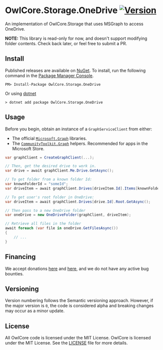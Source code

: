 # OwlCore.Storage.OneDrive [![Version](https://img.shields.io/nuget/v/OwlCore.Storage.OneDrive.svg)](https://www.nuget.org/packages/OwlCore.Storage.OneDrive)

An implementation of OwlCore.Storage that uses MSGraph to access OneDrive.

**NOTE:** This library is read-only for now, and doesn't support modifying folder contents. Check back later, or feel free to submit a PR.

## Install

Published releases are available on [NuGet](https://www.nuget.org/packages/OwlCore.Storage.OneDrive). To install, run the following command in the [Package Manager Console](https://docs.nuget.org/docs/start-here/using-the-package-manager-console).

    PM> Install-Package OwlCore.Storage.OneDrive
    
Or using [dotnet](https://docs.microsoft.com/en-us/dotnet/core/tools/dotnet)

    > dotnet add package OwlCore.Storage.OneDrive

## Usage

Before you begin, obtain an instance of a `GraphServiceClient` from either: 
- The official [`Microsoft.Graph`](https://learn.microsoft.com/en-us/graph/sdks/create-client?tabs=CS) libraries. 
- The [`CommunityToolkit.Graph`](https://github.com/CommunityToolkit/Graph-Controls) helpers. Recommended for apps in the Microsoft Store.


```cs
var graphClient = CreateGraphClient(...);

// Then, get the desired drive to work in.
var drive = await graphClient.Me.Drive.GetAsync();

// To get folder from a known folder Id:
var knownFolderId = "someId";
var driveItem = await graphClient.Drives[driveItem.Id].Items[knownFolderId].GetAsync();

// To get user's root folder in OneDrive:
var driveItem = await graphClient.Drives[drive.Id].Root.GetAsync();

// Then pass to a new OneDrive folder
var oneDrive = new OneDriveFolder(graphClient, driveItem);

// Retrieve all files in the folder
await foreach (var file in oneDrive.GetFilesAsync())
{
    // ...
}
```

## Financing

We accept donations [here](https://github.com/sponsors/Arlodotexe) and [here](https://www.patreon.com/arlodotexe), and we do not have any active bug bounties.

## Versioning

Version numbering follows the Semantic versioning approach. However, if the major version is `0`, the code is considered alpha and breaking changes may occur as a minor update.

## License

All OwlCore code is licensed under the MIT License. OwlCore is licensed under the MIT License. See the [LICENSE](./src/LICENSE.txt) file for more details.

